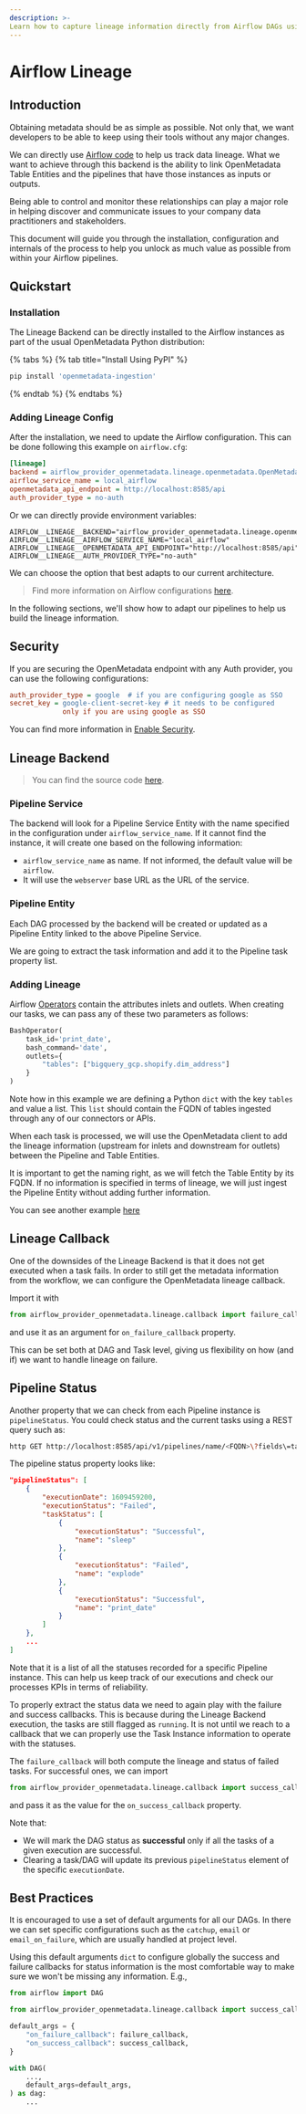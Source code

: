 ```yaml
---
description: >-
Learn how to capture lineage information directly from Airflow DAGs using the OpenMetadata Lineage Backend.
---
```


# Airflow Lineage

## Introduction

Obtaining metadata should be as simple as possible. Not only that, we want developers to be able to keep using their tools without any major changes.

We can directly use [Airflow code](https://airflow.apache.org/docs/apache-airflow/stable/lineage.html#lineage-backend) to help us track data lineage.
What we want to achieve through this backend is the ability to link OpenMetadata Table Entities and the pipelines that have those instances as inputs or outputs.

Being able to control and monitor these relationships can play a major role in helping discover and communicate issues to your company data practitioners and stakeholders.

This document will guide you through the installation, configuration and internals of the process to help you unlock as much value as possible from within your Airflow pipelines.

## Quickstart

### Installation

The Lineage Backend can be directly installed to the Airflow instances as part of the usual OpenMetadata Python distribution:

{% tabs %}
{% tab title="Install Using PyPI" %}
```bash
pip install 'openmetadata-ingestion'
```
{% endtab %}
{% endtabs %}

### Adding Lineage Config

After the installation, we need to update the Airflow configuration. This can be done following this example on `airflow.cfg`:

```airflow.cfg
[lineage]
backend = airflow_provider_openmetadata.lineage.openmetadata.OpenMetadataLineageBackend
airflow_service_name = local_airflow
openmetadata_api_endpoint = http://localhost:8585/api
auth_provider_type = no-auth
```

Or we can directly provide environment variables:

```
AIRFLOW__LINEAGE__BACKEND="airflow_provider_openmetadata.lineage.openmetadata.OpenMetadataLineageBackend"
AIRFLOW__LINEAGE__AIRFLOW_SERVICE_NAME="local_airflow"
AIRFLOW__LINEAGE__OPENMETADATA_API_ENDPOINT="http://localhost:8585/api"
AIRFLOW__LINEAGE__AUTH_PROVIDER_TYPE="no-auth"
```

We can choose the option that best adapts to our current architecture. 

> Find more information on Airflow configurations [here](https://airflow.apache.org/docs/apache-airflow/stable/howto/set-config.html).

In the following sections, we'll show how to adapt our pipelines to help us build the lineage information.

## Security

If you are securing the OpenMetadata endpoint with any Auth provider, you can use the following configurations:

```airflow.cfg
auth_provider_type = google  # if you are configuring google as SSO
secret_key = google-client-secret-key # it needs to be configured
             only if you are using google as SSO
```

You can find more information in [Enable Security](install/enable-security/README.md).

## Lineage Backend

> You can find the source code [here](https://github.com/open-metadata/OpenMetadata/tree/main/ingestion/src/airflow_provider_openmetadata).

### Pipeline Service

The backend will look for a Pipeline Service Entity with the name specified in the configuration under `airflow_service_name`.
If it cannot find the instance, it will create one based on the following information:

- `airflow_service_name` as name. If not informed, the default value will be `airflow`.
- It will use the `webserver` base URL as the URL of the service.

### Pipeline Entity

Each DAG processed by the backend will be created or updated as a Pipeline Entity linked to the above Pipeline Service.

We are going to extract the task information and add it to the Pipeline task property list.

### Adding Lineage

Airflow [Operators](https://airflow.apache.org/docs/apache-airflow/stable/_api/airflow/models/baseoperator/index.html) 
contain the attributes inlets and outlets. When creating our tasks, we can pass any of these two parameters as follows:

```python
BashOperator(
    task_id='print_date',
    bash_command='date',
    outlets={
        "tables": ["bigquery_gcp.shopify.dim_address"]
    }
)
```

Note how in this example we are defining a Python `dict` with the key `tables` and value a list. This `list` should contain the 
FQDN of tables ingested through any of our connectors or APIs.

When each task is processed, we will use the OpenMetadata client to add the lineage information 
(upstream for inlets and downstream for outlets) between the Pipeline and Table Entities.

It is important to get the naming right, as we will fetch the Table Entity by its FQDN. If no information is specified 
in terms of lineage, we will just ingest the Pipeline Entity without adding further information.

You can see another example [here](https://github.com/open-metadata/OpenMetadata/blob/main/ingestion/examples/airflow_lineage/openmetadata_airflow_lineage_example.py)

## Lineage Callback


One of the downsides of the Lineage Backend is that it does not get executed when a task fails.
In order to still get the metadata information from the workflow, we can configure the OpenMetadata lineage callback.

Import it with

```python
from airflow_provider_openmetadata.lineage.callback import failure_callback
```

and use it as an argument for `on_failure_callback` property.

This can be set both at DAG and Task level, giving us flexibility on how (and if) we want to handle lineage on failure.

## Pipeline Status

Another property that we can check from each Pipeline instance is `pipelineStatus`. You could check status and
the current tasks using a REST query such as:

```bash
http GET http://localhost:8585/api/v1/pipelines/name/<FQDN>\?fields\=tasks,pipelineStatus
```

The pipeline status property looks like:

```json
"pipelineStatus": [
    {
        "executionDate": 1609459200,
        "executionStatus": "Failed",
        "taskStatus": [
            {
                "executionStatus": "Successful",
                "name": "sleep"
            },
            {
                "executionStatus": "Failed",
                "name": "explode"
            },
            {
                "executionStatus": "Successful",
                "name": "print_date"
            }
        ]
    },
    ...
]
```

Note that it is a list of all the statuses recorded for a specific Pipeline instance. This can help us keep track
of our executions and check our processes KPIs in terms of reliability.

To properly extract the status data we need to again play with the failure and success callbacks. This is because
during the Lineage Backend execution, the tasks are still flagged as `running`. It is not until we reach to a callback
that we can properly use the Task Instance information to operate with the statuses.

The `failure_callback` will both compute the lineage and status of failed tasks. For successful ones, we can import

```python
from airflow_provider_openmetadata.lineage.callback import success_callback
```

and pass it as the value for the `on_success_callback` property.

Note that:

- We will mark the DAG status as **successful** only if all the tasks of a given execution are successful.
- Clearing a task/DAG will update its previous `pipelineStatus` element of the specific `executionDate`.

## Best Practices

It is encouraged to use a set of default arguments for all our DAGs. In there we can set specific configurations
such as the `catchup`, `email` or `email_on_failure`, which are usually handled at project level.

Using this default arguments `dict` to configure globally the success and failure callbacks for status information
is the most comfortable way to make sure we won't be missing any information. E.g.,

```python
from airflow import DAG

from airflow_provider_openmetadata.lineage.callback import success_callback, failure_callback

default_args = {
    "on_failure_callback": failure_callback,
    "on_success_callback": success_callback,
}

with DAG(
    ...,
    default_args=default_args,
) as dag:
    ...
```
